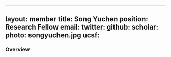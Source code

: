 
---
layout: member
title: Song Yuchen 
position: Research Fellow
email: 
twitter: 
github:
scholar: 
photo: songyuchen.jpg
ucsf: 
---

### Overview
